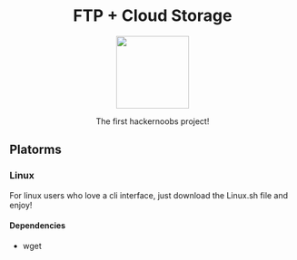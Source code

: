 
<h1 align="center">FTP + Cloud Storage</h1>

<p align="center">
  <img src="Images/logo.jpg" width="128" />
</p>

<p align="center">
  The first hackernoobs project!
</p>

## Platorms
### Linux
For linux users who love a cli interface, just download the Linux.sh file and enjoy!
#### Dependencies
- wget

